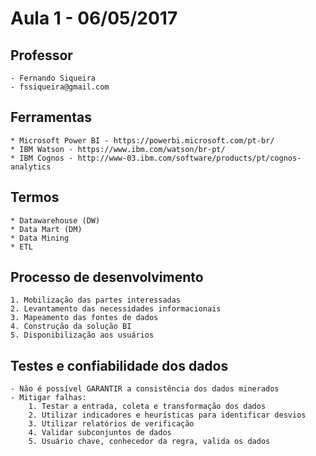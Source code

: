 # Aula 1 - 06/05/2017

## Professor
    - Fernando Siqueira
    - fssiqueira@gmail.com

## Ferramentas 

    * Microsoft Power BI - https://powerbi.microsoft.com/pt-br/
    * IBM Watson - https://www.ibm.com/watson/br-pt/
    * IBM Cognos - http://www-03.ibm.com/software/products/pt/cognos-analytics

## Termos

    * Datawarehouse (DW)
    * Data Mart (DM)
    * Data Mining
    * ETL

## Processo de desenvolvimento

    1. Mobilização das partes interessadas
    2. Levantamento das necessidades informacionais
    3. Mapeamento das fontes de dados
    4. Construção da solução BI
    5. Disponibilização aos usuários

## Testes e confiabilidade dos dados

    - Não é possível GARANTIR a consistência dos dados minerados
    - Mitigar falhas:
        1. Testar a entrada, coleta e transformação dos dados
        2. Utilizar indicadores e heurísticas para identificar desvios 
        3. Utilizar relatórios de verificação
        4. Validar subconjuntos de dados
        5. Usuário chave, conhecedor da regra, valida os dados
